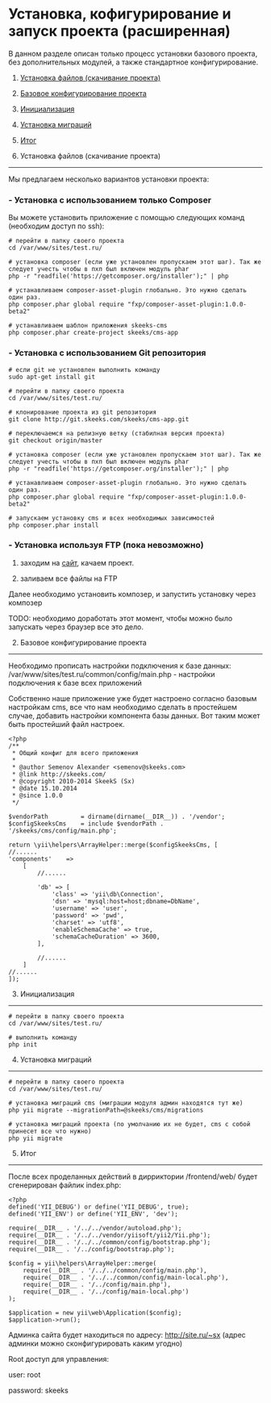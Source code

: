 Установка, кофигурирование и запуск проекта (расширенная)
========================================================
В данном разделе описан только процесс установки базового проекта, без дополнительных модулей, а также стандартное конфигурирование.

 1) [Установка файлов (скачивание проекта)](#1)
 
 2) [Базовое конфигурирование проекта](#2)
 
 3) [Инициализация](#3)
 
 4) [Установка миграций](#4)
 
 5) [Итог](#5)
 
 
1) Установка файлов (скачивание проекта)
----------------------------------------
Мы предлагаем несколько вариантов установки проекта:

### - Установка с использованием только Composer

Вы можете установить приложение с помощью следующих команд (необходим доступ по ssh):

~~~
# перейти в папку своего проекта
cd /var/www/sites/test.ru/

# установка composer (если уже установлен пропускаем этот шаг). Так же следует учесть чтобы в пхп был включен модуль phar 
php -r "readfile('https://getcomposer.org/installer');" | php

# устанавливаем composer-asset-plugin глобально. Это нужно сделать один раз.
php composer.phar global require "fxp/composer-asset-plugin:1.0.0-beta2"

# устанавливаем шаблон приложения skeeks-cms
php composer.phar create-project skeeks/cms-app
~~~

### - Установка с использованием Git репозитория

~~~
# если git не установлен выполнить команду
sudo apt-get install git

# перейти в папку своего проекта
cd /var/www/sites/test.ru/

# клонирование проекта из git репозитория
git clone http://git.skeeks.com/skeeks/cms-app.git

# переключаемся на релизную ветку (стабилная версия проекта)
git checkout origin/master

# установка composer (если уже установлен пропускаем этот шаг). Так же следует учесть чтобы в пхп был включен модуль phar 
php -r "readfile('https://getcomposer.org/installer');" | php

# устанавливаем composer-asset-plugin глобально. Это нужно сделать один раз.
php composer.phar global require "fxp/composer-asset-plugin:1.0.0-beta2"

# запускаем установку cms и всех необходимых зависимостей
php composer.phar install
~~~

### - Установка используя FTP (пока невозможно)

1) заходим на [сайт](http://git.skeeks.com/skeeks/cms-app.git), качаем проект.

2) заливаем все файлы на FTP

Далее необходимо установить композер, и запустить установку через композер

TODO: необходимо доработать этот момент, чтобы можно было запускать через браузер все это дело.


2) Базовое конфигурирование проекта
-----------------------------------
Необходимо прописать настройки подключения к базе данных:
/var/www/sites/test.ru/common/config/main.php - настройки подключения к базе всех приложений

Собственно наше приложение уже будет настроено согласно базовым настройкам cms, все что нам необходимо сделать в простейшем случае, добавить настройки компонента базы данных.
Вот таким может быть простейший файл настроек.
~~~
<?php
/**
 * Общий конфиг для всего приложения
 *
 * @author Semenov Alexander <semenov@skeeks.com>
 * @link http://skeeks.com/
 * @copyright 2010-2014 SkeekS (Sx)
 * @date 15.10.2014
 * @since 1.0.0
 */
 
$vendorPath         = dirname(dirname(__DIR__)) . '/vendor';
$configSkeeksCms    = include $vendorPath . '/skeeks/cms/config/main.php';

return \yii\helpers\ArrayHelper::merge($configSkeeksCms, [
//......
'components'    =>
    [
        //......

        'db' => [
            'class' => 'yii\db\Connection',
            'dsn' => 'mysql:host=host;dbname=DbName',
            'username' => 'user',
            'password' => 'pwd',
            'charset' => 'utf8',
            'enableSchemaCache' => true,
            'schemaCacheDuration' => 3600,
        ],
        
        //......
    ]
//......
]);
~~~

3) Инициализация
-----------------
~~~
# перейти в папку своего проекта
cd /var/www/sites/test.ru/

# выполнить команду
php init
~~~

4) Установка миграций
---------------------
~~~
# перейти в папку своего проекта
cd /var/www/sites/test.ru/

# установка миграций cms (миграции модуля админ находятся тут же)
php yii migrate --migrationPath=@skeeks/cms/migrations

# установка миграций проекта (по умолчанию их не будет, cms с собой принесет все что нужно)
php yii migrate
~~~



5) Итог
-------

После всех проделанных действий в дирриктории /frontend/web/ будет сгенерирован файлик index.php:

~~~
<?php
defined('YII_DEBUG') or define('YII_DEBUG', true);
defined('YII_ENV') or define('YII_ENV', 'dev');

require(__DIR__ . '/../../vendor/autoload.php');
require(__DIR__ . '/../../vendor/yiisoft/yii2/Yii.php');
require(__DIR__ . '/../../common/config/bootstrap.php');
require(__DIR__ . '/../config/bootstrap.php');

$config = yii\helpers\ArrayHelper::merge(
    require(__DIR__ . '/../../common/config/main.php'),
    require(__DIR__ . '/../../common/config/main-local.php'),
    require(__DIR__ . '/../config/main.php'),
    require(__DIR__ . '/../config/main-local.php')
);

$application = new yii\web\Application($config);
$application->run();
~~~

Админка сайта будет находиться по адресу: http://site.ru/~sx (адрес админки можно сконфигурировать каким угодно)

Root доступ для управления:

user: root

password: skeeks


